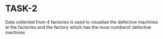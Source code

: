 # TASK-2
Data collected from 4 factories is used to visualise the defective machines at the factories and the factory which has the most numberof defective machines
